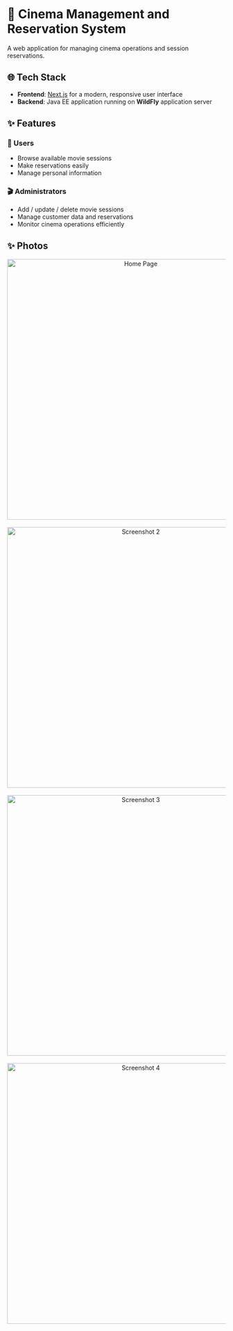 # 🎥 Cinema Management and Reservation System

A web application for managing cinema operations and session reservations.

## 🌐 Tech Stack

- **Frontend**: [Next.js](https://nextjs.org/) for a modern, responsive user interface  
- **Backend**: Java EE application running on **WildFly** application server

## ✨ Features

### 👤 Users
- Browse available movie sessions  
- Make reservations easily  
- Manage personal information

### 🎬 Administrators
- Add / update / delete movie sessions  
- Manage customer data and reservations  
- Monitor cinema operations efficiently

## ✨ Photos

<p align="center">
  <img src="cinma/public/photo1.png" alt="Home Page" width="600"/>
  <br/><br/>
  <img src="./public/Screenshot 2025-04-14 154201.png" alt="Screenshot 2" width="600"/>
  <br/><br/>
  <img src="./public/Screenshot 2025-04-14 154219.png" alt="Screenshot 3" width="600"/>
  <br/><br/>
  <img src="./public/Screenshot 2025-04-14 154338.png" alt="Screenshot 4" width="600"/>
</p>
